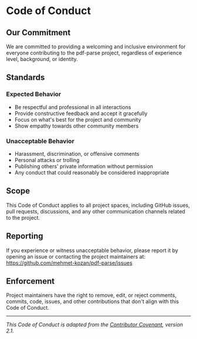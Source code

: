 # Code of Conduct

## Our Commitment

We are committed to providing a welcoming and inclusive environment for everyone contributing to the pdf-parse project, regardless of experience level, background, or identity.

## Standards

### Expected Behavior
- Be respectful and professional in all interactions
- Provide constructive feedback and accept it gracefully
- Focus on what's best for the project and community
- Show empathy towards other community members

### Unacceptable Behavior
- Harassment, discrimination, or offensive comments
- Personal attacks or trolling
- Publishing others' private information without permission
- Any conduct that could reasonably be considered inappropriate

## Scope

This Code of Conduct applies to all project spaces, including GitHub issues, pull requests, discussions, and any other communication channels related to the project.

## Reporting

If you experience or witness unacceptable behavior, please report it by opening an issue or contacting the project maintainers at: https://github.com/mehmet-kozan/pdf-parse/issues

## Enforcement

Project maintainers have the right to remove, edit, or reject comments, commits, code, issues, and other contributions that don't align with this Code of Conduct.

---

*This Code of Conduct is adapted from the [Contributor Covenant](https://www.contributor-covenant.org), version 2.1.*